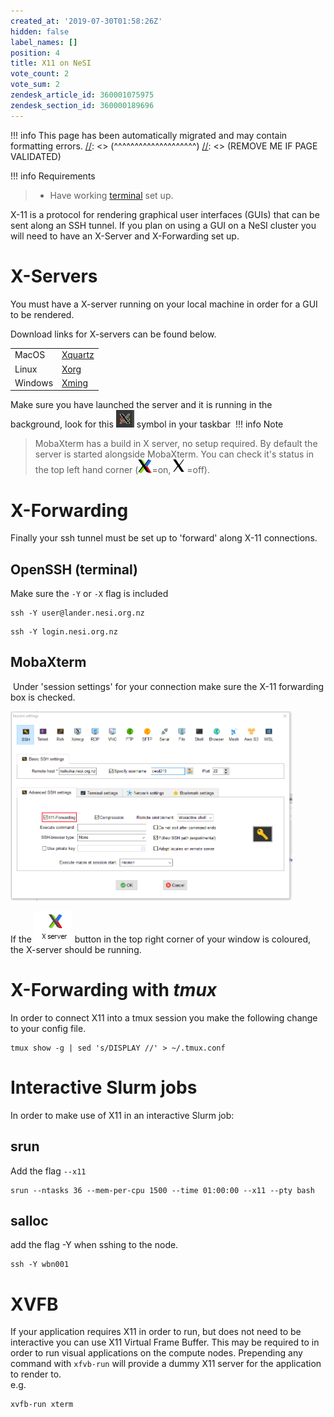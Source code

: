 ```yaml
---
created_at: '2019-07-30T01:58:26Z'
hidden: false
label_names: []
position: 4
title: X11 on NeSI
vote_count: 2
vote_sum: 2
zendesk_article_id: 360001075975
zendesk_section_id: 360000189696
---
```




[//]: <> (REMOVE ME IF PAGE VALIDATED)
[//]: <> (vvvvvvvvvvvvvvvvvvvv)
!!! info
    This page has been automatically migrated and may contain formatting errors.
[//]: <> (^^^^^^^^^^^^^^^^^^^^)
[//]: <> (REMOVE ME IF PAGE VALIDATED)

!!! info Requirements
>
> -   Have working
>     [terminal](https://support.nesi.org.nz/hc/en-gb/sections/360000189696)
>     set up.

X-11 is a protocol for rendering graphical user interfaces (GUIs) that
can be sent along an SSH tunnel. If you plan on using a GUI on a NeSI
cluster you will need to have an X-Server and X-Forwarding set up.

# X-Servers

You must have a X-server running on your local machine in order for a
GUI to be rendered.

Download links for X-servers can be found below.

|         |                                                   |
|---------|---------------------------------------------------|
| MacOS   | [Xquartz](https://www.xquartz.org/)               |
| Linux   | [Xorg](https://www.x.org/wiki/Releases/Download/) |
| Windows | [Xming](https://sourceforge.net/projects/xming/)  |

Make sure you have launched the server and it is running in the
background, look for
this ![mceclip0.png](../../assets/images/X11_on_NeSI.png) symbol in your
taskbar 
!!! info Note
>
> MobaXterm has a build in X server, no setup required. By default the
> server is started alongside MobaXterm. You can check it's status in
> the top left hand corner
> (![xon.png](../../assets/images/xon.png)=on, ![off.png](../../assets/images/off.png)=off). 

# X-Forwarding

Finally your ssh tunnel must be set up to 'forward' along X-11
connections. 

## OpenSSH (terminal)

Make sure the `-Y` or `-X` flag is included

``` sl
ssh -Y user@lander.nesi.org.nz
```

``` sl
ssh -Y login.nesi.org.nz
```

## MobaXterm

 Under 'session settings' for your connection make sure the X-11
forwarding box is checked.

<img src="../../assets/images/x11moba.png" width="451" height="303"
alt="x11moba.png" />

If the ![mceclip0.png](../../assets/images/X11_on_NeSI_0.png) button in
the top right corner of your window is coloured, the X-server should be
running.

# X-Forwarding with *tmux*

In order to connect X11 into a tmux session you make the following
change to your config file.

``` sl
tmux show -g | sed 's/DISPLAY //' > ~/.tmux.conf
```

# Interactive Slurm jobs

In order to make use of X11 in an interactive Slurm job:

## srun

Add the flag `--x11`

``` sl
srun --ntasks 36 --mem-per-cpu 1500 --time 01:00:00 --x11 --pty bash
```

## salloc

add the flag -Y when sshing to the node.

``` sl
ssh -Y wbn001
```

# XVFB

If your application requires X11 in order to run, but does not need to
be interactive you can use X11 Virtual Frame Buffer. This may be
required to in order to run visual applications on the compute nodes.
Prepending any command with `xfvb-run` will provide a dummy X11 server
for the application to render to.  
e.g.

``` sl
xvfb-run xterm
```
